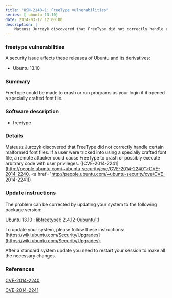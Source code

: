 ```yaml
---
title: "USN-2148-1: FreeType vulnerabilities"
series: [ ubuntu-13.10]
date: 2014-03-17 12:00:00
description: |
    Mateusz Jurczyk discovered that FreeType did not correctly handle certain malformed font files. If a user were tricked into using a specially crafted font file, a remote attacker could cause FreeType to crash or possibly execute arbitrary code with user privileges. ([CVE-2014-2241](http://people.ubuntu.com/~ubuntu-security/cve/CVE-2014-2240">CVE-2014-2240</a>, <a href="http://people.ubuntu.com/~ubuntu-security/cve/CVE-2014-2241)) 
--- 
```

 
 


### freetype vulnerabilities

A security issue affects these releases of Ubuntu and its derivatives:

* Ubuntu 13.10

### Summary

FreeType could be made to crash or run programs as your login if it opened a specially crafted font file.

### Software description

* freetype 

### Details

Mateusz Jurczyk discovered that FreeType did not correctly handle certain malformed font files. If a user were tricked into using a specially crafted font file, a remote attacker could cause FreeType to crash or possibly execute arbitrary code with user privileges. ([CVE-2014-2241](http://people.ubuntu.com/~ubuntu-security/cve/CVE-2014-2240">CVE-2014-2240</a>, <a href="http://people.ubuntu.com/~ubuntu-security/cve/CVE-2014-2241)) 

### Update instructions

The problem can be corrected by updating your system to the following package version:

Ubuntu 13.10
 : [libfreetype6](https://launchpad.net/ubuntu/+source/freetype) <span> [2.4.12-0ubuntu1.1](https://launchpad.net/ubuntu/+source/freetype/2.4.12-0ubuntu1.1) </span> 

To update your system, please follow these instructions: [https://wiki.ubuntu.com/Security/Upgrades](https://wiki.ubuntu.com/Security/Upgrades).

After a standard system update you need to restart your session to make all the necessary changes. 

### References

 
 [CVE-2014-2240](http://people.ubuntu.com/~ubuntu-security/cve/CVE-2014-2240), 

 [CVE-2014-2241](http://people.ubuntu.com/~ubuntu-security/cve/CVE-2014-2241)
 

